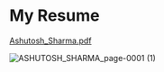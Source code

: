 # My Resume

[Ashutosh_Sharma.pdf](https://github.com/mr-ashu/Resume/files/10006186/Ashutosh_Sharma.pdf)

 


![ASHUTOSH_SHARMA_page-0001 (1)](https://user-images.githubusercontent.com/104469510/201738824-e2c3f680-74ad-4b14-9a19-c963575f1770.jpg)
